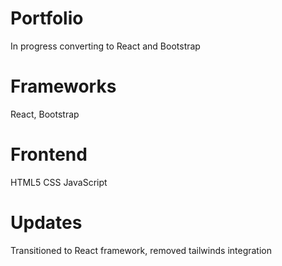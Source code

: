 # Portfolio
In progress converting to React and Bootstrap

# Frameworks
React, Bootstrap

# Frontend
HTML5
CSS
JavaScript

# Updates
Transitioned to React framework, removed tailwinds integration
